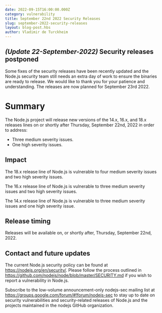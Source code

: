 ```yaml
---
date: 2022-09-15T16:00:00.000Z
category: vulnerability
title: September 22nd 2022 Security Releases
slug: september-2022-security-releases
layout: blog-post.hbs
author: Vladimir de Turckheim
---
```


## _(Update 22-September-2022)_ Security releases postponed

Some fixes of the security releases have been recently updated and the Node.js security team still needs an extra day of work to ensure the binaries are ready to release.
We would like to thank you for your patience and understanding.
The releases are now planned for September 23rd 2022.

# Summary

The Node.js project will release new versions of the 14.x, 16.x, and 18.x
releases lines on or shortly after Thursday, September 22nd, 2022 in order to address:

* Three medium severity issues.
* One high severity issues.

## Impact

The 18.x release line of Node.js is vulnerable to four medium severity issues and two high severity issues.

The 16.x release line of Node.js is vulnerable to three medium severity issues and two high severity issues.

The 14.x release line of Node.js is vulnerable to three medium severity issues and one high severity issue.

## Release timing

Releases will be available on, or shortly after, Thursday, September 22nd, 2022.

## Contact and future updates

The current Node.js security policy can be found at https://nodejs.org/en/security/. Please follow the process outlined in https://github.com/nodejs/node/blob/master/SECURITY.md if you wish to report a vulnerability in Node.js.

Subscribe to the low-volume announcement-only nodejs-sec mailing list at https://groups.google.com/forum/#!forum/nodejs-sec to stay up to date on security vulnerabilities and security-related releases of Node.js and the projects maintained in the nodejs GitHub organization.
